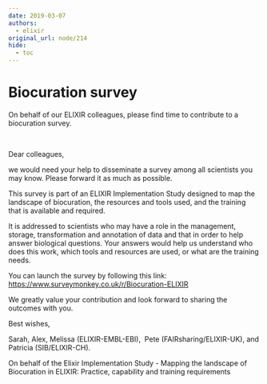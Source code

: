 ```yaml
---
date: 2019-03-07
authors:
  - elixir
original_url: node/214
hide:
  - toc
---
```


# Biocuration survey

<p>On behalf of our ELIXIR colleagues, please find time to contribute to a biocuration survey.</p>

<p>&nbsp;</p>

<p>Dear colleagues,</p>

<p>we would need your help to disseminate a survey among all scientists you may know. Please forward it as much as possible.</p>

<p>This survey is part of an ELIXIR Implementation Study designed to map the landscape of biocuration, the resources and tools used, and the training that is available and required.</p>

<p>It is addressed to scientists who may have a role in the management, storage, transformation and annotation of data and that in order to help answer biological questions. Your answers would help us understand who does this work, which tools and resources are used, or what are the training needs.</p>

<p>You can launch the survey by following this link: <a href="https://www.surveymonkey.co.uk/r/Biocuration-ELIXIR">https://www.surveymonkey.co.uk/r/Biocuration-ELIXIR</a>&nbsp;</p>

<p>We greatly value your contribution and look forward to sharing the outcomes with you.</p>

<p>Best wishes,</p>

<p>Sarah, Alex, Melissa (ELIXIR-EMBL-EBI), &nbsp;Pete (FAIRsharing/ELIXIR-UK), and Patricia (SIB/ELIXIR-CH).</p>

<p>On behalf of the Elixir Implementation Study - Mapping the landscape of Biocuration in ELIXIR: Practice, capability and training requirements&nbsp;</p>

